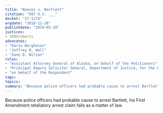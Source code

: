 ```yaml
---
title: "Nieves v. Bartlett"
citation: "587 U.S. ___"
docket: "17-1174"
argdate: "2018-11-26"
publishdate: "2019-05-28"
justices:
- 2005roberts
advocates:
- "Dario Borghesan"
- "Jeffrey B. Wall"
- "Zane D. Wilson"
roles:
- "Assistant Attorney General of Alaska, on behalf of the Petitioners"
- "Principal Deputy Solicitor General, Department of Justice, for the United States, as amicus curiae, supporting the Petitioners"
- "on behalf of the Respondent"
tags:
topics:
summary: "Because police officers had probable cause to arrest Bartlett, his First Amendment retaliatory arrest claim fails as a matter of law."
---
```

Because police officers had probable cause to arrest Bartlett, his First Amendment retaliatory arrest claim fails as a matter of law.